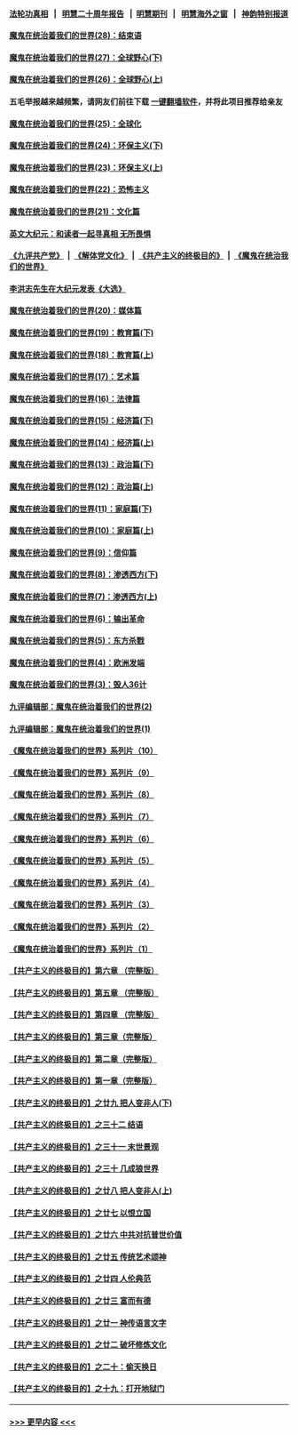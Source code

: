 #### [法轮功真相](https://github.com/gfw-breaker/truth/blob/master/README.md?t=0) &nbsp;&nbsp;|&nbsp;&nbsp; [明慧二十周年报告](https://github.com/gfw-breaker/mh-reports/blob/master/README.md?t=0) &nbsp;&nbsp;|&nbsp;&nbsp;[明慧期刊](https://github.com/gfw-breaker/mh-qikan) &nbsp;&nbsp;|&nbsp;&nbsp; [明慧海外之窗](https://github.com/gfw-breaker/mh-news/blob/master/README.md?t=0) &nbsp;&nbsp;|&nbsp;&nbsp; [神韵特别报道](https://github.com/gfw-breaker/mh-news/blob/master/shenyun.md?t=0)
#### [魔鬼在统治着我们的世界(28)：结束语](../pages/nsc422/n10936246.md?t=06121951) 
#### [魔鬼在统治着我们的世界(27)：全球野心(下)](../pages/nsc422/n10928319.md?t=06121951) 
#### [魔鬼在统治着我们的世界(26)：全球野心(上)](../pages/nsc422/n10900318.md?t=06121951) 
#### 五毛举报越来越频繁，请网友们前往下载 [一键翻墙软件](https://github.com/gfw-breaker/ssr-accounts)，并将此项目推荐给亲友
#### [魔鬼在统治着我们的世界(25)：全球化](../pages/nsc422/n10788205.md?t=06121951) 
#### [魔鬼在统治着我们的世界(24)：环保主义(下)](../pages/nsc422/n10695307.md?t=06121951) 
#### [魔鬼在统治着我们的世界(23)：环保主义(上)](../pages/nsc422/n10688613.md?t=06121951) 
#### [魔鬼在统治着我们的世界(22)：恐怖主义](../pages/nsc422/n10614727.md?t=06121951) 
#### [魔鬼在统治着我们的世界(21)：文化篇](../pages/nsc422/n10597706.md?t=06121951) 
#### [英文大纪元：和读者一起寻真相 无所畏惧](../pages/nsc422/n12542027.md?t=06121951) 
#### [《九评共产党》](https://github.com/begood0513/9ping.md/blob/master/README.md) &nbsp;|&nbsp; [《解体党文化》](../../../../jtdwh.md/blob/master/README.md)  &nbsp;|&nbsp; [《共产主义的终极目的》](../../../../gczydzjmd.md/blob/master/README.md) &nbsp;|&nbsp; [《魔鬼在统治我们的世界》](../../../../mgztzwmdsj.md/blob/master/README.md) 
#### [李洪志先生在大纪元发表《大选》](../pages/nsc422/n12534746.md?t=06121951) 
#### [魔鬼在统治着我们的世界(20)：媒体篇](../pages/nsc422/n10586579.md?t=06121951) 
#### [魔鬼在统治着我们的世界(19)：教育篇(下)](../pages/nsc422/n10564808.md?t=06121951) 
#### [魔鬼在统治着我们的世界(18)：教育篇(上)](../pages/nsc422/n10526970.md?t=06121951) 
#### [魔鬼在统治着我们的世界(17)：艺术篇](../pages/nsc422/n10499093.md?t=06121951) 
#### [魔鬼在统治着我们的世界(16)：法律篇](../pages/nsc422/n10485969.md?t=06121951) 
#### [魔鬼在统治着我们的世界(15)：经济篇(下)](../pages/nsc422/n10469975.md?t=06121951) 
#### [魔鬼在统治着我们的世界(14)：经济篇(上)](../pages/nsc422/n10457370.md?t=06121951) 
#### [魔鬼在统治着我们的世界(13)：政治篇(下)](../pages/nsc422/n10448270.md?t=06121951) 
#### [魔鬼在统治着我们的世界(12)：政治篇(上)](../pages/nsc422/n10444576.md?t=06121951) 
#### [魔鬼在统治着我们的世界(11)：家庭篇(下)](../pages/nsc422/n10440961.md?t=06121951) 
#### [魔鬼在统治着我们的世界(10)：家庭篇(上)](../pages/nsc422/n10435448.md?t=06121951) 
#### [魔鬼在统治着我们的世界(9)：信仰篇](../pages/nsc422/n10432159.md?t=06121951) 
#### [魔鬼在统治着我们的世界(8)：渗透西方(下)](../pages/nsc422/n10429603.md?t=06121951) 
#### [魔鬼在统治着我们的世界(7)：渗透西方(上)](../pages/nsc422/n10426013.md?t=06121951) 
#### [魔鬼在统治着我们的世界(6)：输出革命](../pages/nsc422/n10421536.md?t=06121951) 
#### [魔鬼在统治着我们的世界(5)：东方杀戮](../pages/nsc422/n10417707.md?t=06121951) 
#### [魔鬼在统治着我们的世界(4)：欧洲发端](../pages/nsc422/n10414890.md?t=06121951) 
#### [魔鬼在统治着我们的世界(3)：毁人36计](../pages/nsc422/n10411583.md?t=06121951) 
#### [九评编辑部：魔鬼在统治着我们的世界(2)](../pages/nsc422/n10410036.md?t=06121951) 
#### [九评编辑部：魔鬼在统治着我们的世界(1)](../pages/nsc422/n10406825.md?t=06121951) 
#### [《魔鬼在统治着我们的世界》系列片（10）](../pages/nsc422/n12292670.md?t=06121951) 
#### [《魔鬼在统治着我们的世界》系列片（9）](../pages/nsc422/n12290859.md?t=06121951) 
#### [《魔鬼在统治着我们的世界》系列片（8）](../pages/nsc422/n12287445.md?t=06121951) 
#### [《魔鬼在统治着我们的世界》系列片（7）](../pages/nsc422/n12283425.md?t=06121951) 
#### [《魔鬼在统治着我们的世界》系列片（6）](../pages/nsc422/n12282314.md?t=06121951) 
#### [《魔鬼在统治着我们的世界》系列片（5）](../pages/nsc422/n12281419.md?t=06121951) 
#### [《魔鬼在统治着我们的世界》系列片（4）](../pages/nsc422/n12274024.md?t=06121951) 
#### [《魔鬼在统治着我们的世界》系列片（3）](../pages/nsc422/n12271322.md?t=06121951) 
#### [《魔鬼在统治着我们的世界》系列片（2）](../pages/nsc422/n12269049.md?t=06121951) 
#### [《魔鬼在统治着我们的世界》系列片（1）](../pages/nsc422/n12267575.md?t=06121951) 
#### [【共产主义的终极目的】第六章 （完整版）](../pages/nsc422/n11428913.md?t=06121951) 
#### [【共产主义的终极目的】第五章 （完整版）](../pages/nsc422/n11428912.md?t=06121951) 
#### [【共产主义的终极目的】第四章 （完整版）](../pages/nsc422/n11428907.md?t=06121951) 
#### [【共产主义的终极目的】第三章（完整版）](../pages/nsc422/n11428848.md?t=06121951) 
#### [【共产主义的终极目的】第二章（完整版）](../pages/nsc422/n11428831.md?t=06121951) 
#### [【共产主义的终极目的】第一章（完整版）](../pages/nsc422/n11417651.md?t=06121951) 
#### [【共产主义的终极目的】之廿九 把人变非人(下)](../pages/nsc422/n11344140.md?t=06121951) 
#### [【共产主义的终极目的】之三十二 结语](../pages/nsc422/n11360535.md?t=06121951) 
#### [【共产主义的终极目的】之三十一 末世景观](../pages/nsc422/n11351129.md?t=06121951) 
#### [【共产主义的终极目的】之三十 几成狼世界](../pages/nsc422/n11348280.md?t=06121951) 
#### [【共产主义的终极目的】之廿八 把人变非人(上)](../pages/nsc422/n11340492.md?t=06121951) 
#### [【共产主义的终极目的】之廿七 以恨立国](../pages/nsc422/n11336944.md?t=06121951) 
#### [【共产主义的终极目的】之廿六 中共对抗普世价值](../pages/nsc422/n11324785.md?t=06121951) 
#### [【共产主义的终极目的】之廿五 传统艺术颂神](../pages/nsc422/n11296396.md?t=06121951) 
#### [【共产主义的终极目的】之廿四 人伦典范](../pages/nsc422/n11296397.md?t=06121951) 
#### [【共产主义的终极目的】之廿三 富而有德](../pages/nsc422/n11283598.md?t=06121951) 
#### [【共产主义的终极目的】之廿一 神传语言文字](../pages/nsc422/n11263265.md?t=06121951) 
#### [【共产主义的终极目的】之廿二 破坏修炼文化](../pages/nsc422/n11245728.md?t=06121951) 
#### [【共产主义的终极目的】之二十：偷天换日](../pages/nsc422/n11238846.md?t=06121951) 
#### [【共产主义的终极目的】之十九：打开地狱门](../pages/nsc422/n11206376.md?t=06121951) 

----
#### [ >>> 更早内容 <<< ](../indexes/nsc422-earlier.md)

